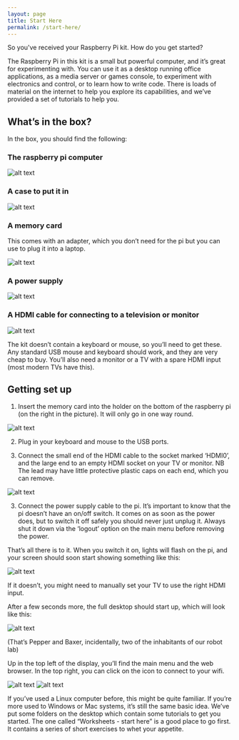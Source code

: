 ```yaml
---
layout: page
title: Start Here
permalink: /start-here/
---
```

So you've received your Raspberry Pi kit.  How do you get started?

The Raspberry Pi in this kit is a small but powerful computer, and it’s great for experimenting with.  You can use it as a desktop running office applications, as a media server or games console, to experiment with electronics and control, or to learn how to write code.  There is loads of material on the internet to help you explore its capabilities, and we’ve provided a set of tutorials to help you.

## What’s in the box?

In the box, you should find the following:
 
### The raspberry pi computer	 

![alt text](../images/pi-top.jpg "Raspberry Pi top view")

### A case to put it in

![alt text](../images/pi-case.jpg "Raspberry Pi top view") 

### A memory card
This comes with an adapter, which you don’t need for the pi but you can use to plug it into a laptop.

![alt text](../images/pi-sd-card.jpg "Raspberry Pi top view") 
 
### A power supply	 

![alt text](../images/pi-power-supply.jpg "Raspberry Pi top view") 

### A HDMI cable for connecting to a television or monitor	

![alt text](../images/pi-hdmi-cable.jpg "Raspberry Pi top view") 

The kit doesn’t contain a keyboard or mouse, so you’ll need to get these.  Any standard USB mouse and keyboard should work, and they are very cheap to buy.  You’ll also need a monitor or a TV with a spare HDMI input (most modern TVs have this).

## Getting set up

1. Insert the memory card into the holder on the bottom of the raspberry pi (on the right in the picture).  It will only go in one way round.  

![alt text](../images/pi-bottom.jpg "Raspberry Pi bottom view")	 

2. Plug in your keyboard and mouse to the USB ports.

3. Connect the small end of the HDMI cable to the socket marked ‘HDMI0’, and the large end to an empty HDMI socket on your TV or monitor.  NB The lead may have little protective plastic caps on each end, which you can remove.

![alt text](../images/pi-cased.jpg "Raspberry Pi bottom view")	 

3. Connect the power supply cable to the pi.  It’s important to know that the pi doesn’t have an on/off switch.  It comes on as soon as the power does, but to switch it off safely you should never just unplug it.  Always shut it down via the ‘logout’ option on the main menu before removing the power.

That’s all there is to it.  When you switch it on, lights will flash on the pi, and your screen should soon start showing something like this:

![alt text](../images/pi-splash.png "Raspberry Pi splash screen")

If it doesn’t, you might need to manually set your TV to use the right HDMI input.  

After a few seconds more, the full desktop should start up, which will look like this:

![alt text](../images/pi-desktop.jpg "Raspberry Pi desktop")
 
(That’s Pepper and Baxer, incidentally, two of the inhabitants of our robot lab)

Up in the top left of the display, you’ll find the main menu and the web browser.  In the top right, you can click on the icon to connect to your wifi.

![alt text](../images/pi-desktop-topleft.jpg "Raspberry Pi desktop") ![alt text](../images/pi-desktop-topright.jpg "Raspberry Pi desktop")	 	 

If you’ve used a Linux computer before, this might be quite familiar.  If you’re more used to Windows or Mac systems, it’s still the same basic idea.  We’ve put some folders on the desktop which contain some tutorials to get you started.  The one called “Worksheets - start here” is a good place to go first.  It contains a series of short exercises to whet your appetite.  
